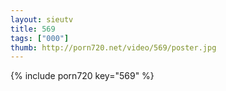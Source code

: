 ```yaml
--- 
layout: sieutv
title: 569
tags: ["000"]
thumb: http://porn720.net/video/569/poster.jpg
---
```

{% include porn720 key="569" %} 
